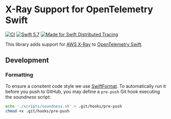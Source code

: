 # X-Ray Support for OpenTelemetry Swift

[![CI](https://github.com/slashmo/opentelemetry-swift-xray/actions/workflows/ci.yaml/badge.svg)](https://github.com/slashmo/opentelemetry-swift-xray/actions/workflows/ci.yaml)
[![Swift 5.7](https://img.shields.io/badge/Swift-5.7-%23f05137)](https://swift.org)
[![Made for Swift Distributed Tracing](https://img.shields.io/badge/Made%20for-Swift%20Distributed%20Tracing-%23f05137)](https://github.com/apple/swift-distributed-tracing)

This library adds support for [AWS X-Ray](https://aws.amazon.com/xray/) to [OpenTelemetry Swift](https://github.com/slashmo/opentelemetry-swift).

## Development

### Formatting

To ensure a consitent code style we use [SwiftFormat](https://github.com/nicklockwood/SwiftFormat).
To automatically run it before you push to GitHub, you may define a `pre-push` Git hook executing
the *soundness* script:

```sh
echo './scripts/soundness.sh' > .git/hooks/pre-push
chmod +x .git/hooks/pre-push
```

